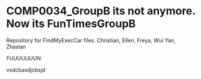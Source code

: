 # COMP0034_GroupB its not anymore. Now its FunTimesGroupB
Repository for FindMyExecCar files. Christian, Ellen, Freya, Wui Yan, Zhaslan

FUUUUUUUN


vsdcbasdjcbsjd
